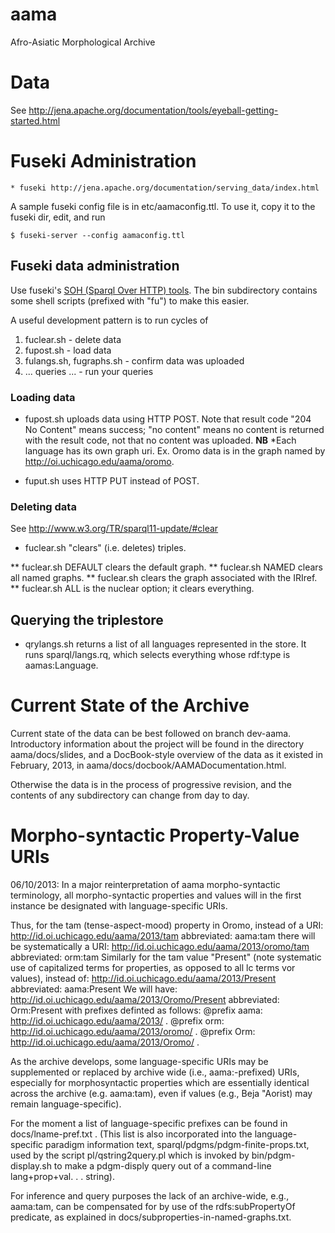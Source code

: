 # aama #

Afro-Asiatic Morphological Archive

# Data #

See http://jena.apache.org/documentation/tools/eyeball-getting-started.html

# Fuseki Administration #

    * fuseki http://jena.apache.org/documentation/serving_data/index.html

A sample fuseki config file is in etc/aamaconfig.ttl.  To use it, copy
it to the fuseki dir, edit, and run

    $ fuseki-server --config aamaconfig.ttl

## Fuseki data administration ##

Use fuseki's [SOH (Sparql Over HTTP) tools](http://jena.apache.org/documentation/serving_data/soh.html "SOH").  The bin subdirectory contains some shell scripts  (prefixed with "fu") to make this easier.

A useful development pattern is to run cycles of

1. fuclear.sh - delete data
2. fupost.sh  - load data
3. fulangs.sh, fugraphs.sh - confirm data was uploaded
4. ... queries ...  - run your queries

### Loading data ###

* fupost.sh uploads data using HTTP POST.  Note that result code "204
  No Content" means success; "no content" means no content is returned
  with the result code, not that no content was uploaded.  **NB**
  *Each language has its own graph uri.  Ex. Oromo data is in the
  graph named by http://oi.uchicago.edu/aama/oromo.

* fuput.sh uses HTTP PUT instead of POST.

### Deleting data ###

See http://www.w3.org/TR/sparql11-update/#clear

* fuclear.sh "clears" (i.e. deletes) triples.

** fuclear.sh DEFAULT clears the default graph.
** fuclear.sh NAMED clears all named graphs.
** fuclear.sh <IRIref> clears the graph associated with the IRIref.
** fuclear.sh ALL is the nuclear option; it clears everything.

## Querying the triplestore ##

* qrylangs.sh returns a list of all languages represented in the store. It runs sparql/langs.rq, which selects everything whose rdf:type is aamas:Language.

# Current State of the Archive #

Current state of the data can be best followed on branch dev-aama. Introductory information about the project will be found in the directory aama/docs/slides, and a DocBook-style overview of the data as it existed in February, 2013, in aama/docs/docbook/AAMADocumentation.html.

Otherwise the data is in the process of progressive revision, and the contents of any subdirectory can change from day to day.

# Morpho-syntactic Property-Value URIs #

06/10/2013: In a major reinterpretation of aama morpho-syntactic terminology, all morpho-syntactic properties and values will in the first instance be designated with language-specific URIs. 

Thus, for the tam (tense-aspect-mood) property in Oromo, instead of a URI:
	<http://id.oi.uchicago.edu/aama/2013/tam>
abbreviated:
	aama:tam
there will be systematically a URI:
	<http://id.oi.uchicago.edu/aama/2013/oromo/tam>
abbreviated:
	orm:tam
Similarly for the tam value "Present" (note systematic use of capitalized terms for properties, as opposed to all lc terms vor values), instead of:
	<http://id.oi.uchicago.edu/aama/2013/Present>
abbreviated:
	aama:Present
We will have:
	<http://id.oi.uchicago.edu/aama/2013/Oromo/Present>
abbreviated:
	Orm:Present
with prefixes definted as follows:
	@prefix aama:	 <http://id.oi.uchicago.edu/aama/2013/> .
	@prefix orm:   <http://id.oi.uchicago.edu/aama/2013/oromo/> .
	@prefix Orm:   <http://id.oi.uchicago.edu/aama/2013/Oromo/> .

As the archive develops, some language-specific URIs may be supplemented or replaced by archive wide (i.e., aama:-prefixed) URIs, especially for morphosyntactic properties which are essentially identical across the archive (e.g. aama:tam), even if values (e.g., Beja "Aorist) may remain language-specific).

For the moment a list of language-specific prefixes can be found in docs/lname-pref.txt . (This list is also incorporated into the language-specific paradigm information text, sparql/pdgms/pdgm-finite-props.txt, used by the script pl/qstring2query.pl which is invoked by bin/pdgm-display.sh to make a pdgm-disply query out of a command-line lang+prop+val. . . string).

For inference and query purposes the lack of an archive-wide, e.g., aama:tam, can be compensated for by use of the rdfs:subPropertyOf predicate, as explained in 
       docs/subproperties-in-named-graphs.txt.